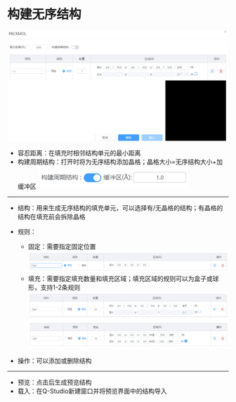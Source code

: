 # 构建无序结构

![build_crystal](../../nested/qstudio_manual_build_packmol.png)

- 容忍距离：在填充时相邻结构单元的最小距离
- 构建周期结构：打开时将为无序结构添加晶格；晶格大小=无序结构大小+加缓冲区
![build_crystal](../../nested/qstudio_manual_build_packmol2.png)

---

- 结构：用来生成无序结构的填充单元，可以选择有/无晶格的结构；有晶格的结构在填充前会拆除晶格
- 规则：
  - 固定：需要指定固定位置
 ![build_crystal](../../nested/qstudio_manual_build_packmol3.png)
  - 填充：需要指定填充数量和填充区域；填充区域的规则可以为盒子或球形，支持1-2条规则
   ![build_crystal](../../nested/qstudio_manual_build_packmol4.png)

- 操作：可以添加或删除结构
  
---

- 预览：点击后生成预览结构
- 载入：在Q-Studio新建窗口并将预览界面中的结构导入